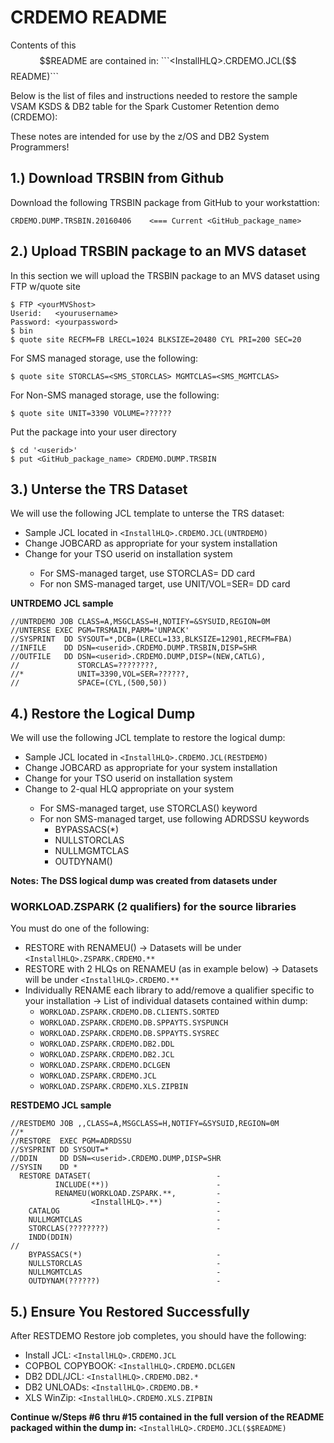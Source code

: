 # CRDEMO README                              
  
Contents of this $$README are contained in: ```<InstallHLQ>.CRDEMO.JCL($$README)```

Below is the list of files and instructions needed to restore the sample
VSAM KSDS & DB2 table for the Spark Customer Retention demo (CRDEMO):

These notes are intended for use by the z/OS and DB2 System Programmers!

## 1.) Download TRSBIN from Github
Download the following TRSBIN package from GitHub to your workstattion:

```
CRDEMO.DUMP.TRSBIN.20160406    <=== Current <GitHub_package_name>
```

## 2.) Upload TRSBIN package to an MVS dataset
In this section we will upload the TRSBIN package to an MVS dataset using FTP w/quote site
       
```
$ FTP <yourMVShost>
Userid:   <yourusername>
Password: <yourpassword>
$ bin
$ quote site RECFM=FB LRECL=1024 BLKSIZE=20480 CYL PRI=200 SEC=20
```

For SMS managed storage, use the following:

```
$ quote site STORCLAS=<SMS_STORCLAS> MGMTCLAS=<SMS_MGMTCLAS>
```

For Non-SMS managed storage, use the following:

```
$ quote site UNIT=3390 VOLUME=??????
```

Put the package into your user directory

```
$ cd '<userid>'
$ put <GitHub_package_name> CRDEMO.DUMP.TRSBIN
```

## 3.) Unterse the TRS Dataset
We will use the following JCL template to unterse the TRS dataset:

* Sample JCL located in ```<InstallHLQ>.CRDEMO.JCL(UNTRDEMO)```
* Change JOBCARD as appropriate for your system installation
* Change <userid> for your TSO userid on installation system
  * For SMS-managed target, use STORCLAS= DD card
  * For non SMS-managed target, use UNIT/VOL=SER= DD card
        
**UNTRDEMO JCL sample**

```
//UNTRDEMO JOB CLASS=A,MSGCLASS=H,NOTIFY=&SYSUID,REGION=0M
//UNTERSE EXEC PGM=TRSMAIN,PARM='UNPACK'
//SYSPRINT  DD SYSOUT=*,DCB=(LRECL=133,BLKSIZE=12901,RECFM=FBA)
//INFILE    DD DSN=<userid>.CRDEMO.DUMP.TRSBIN,DISP=SHR
//OUTFILE   DD DSN=<userid>.CRDEMO.DUMP,DISP=(NEW,CATLG),
//             STORCLAS=????????,
//*            UNIT=3390,VOL=SER=??????,
//             SPACE=(CYL,(500,50))
```


## 4.) Restore the Logical Dump
We will use the following JCL template to restore the logical dump:

* Sample JCL located in ```<InstallHLQ>.CRDEMO.JCL(RESTDEMO)```
* Change JOBCARD as appropriate for your system installation
* Change <userid> for your TSO userid on installation system
* Change <InstallHLQ> to 2-qual HLQ appropriate on your system
  * For SMS-managed target, use STORCLAS() keyword
  * For non SMS-managed target, use following ADRDSSU keywords
     - BYPASSACS(*)
     - NULLSTORCLAS
     - NULLMGMTCLAS
     - OUTDYNAM()

**Notes: The DSS logical dump was created from datasets under**
        
        
### WORKLOAD.ZSPARK (2 qualifiers) for the source libraries

You must do one of the following:

* RESTORE with RENAMEU(<InstallHLQ>)
                     -> Datasets will be under ```<InstallHLQ>.ZSPARK.CRDEMO.**```
* RESTORE with 2 HLQs on RENAMEU (as in example below)
                     -> Datasets will be under ```<InstallHLQ>.CRDEMO.**```
* Individually RENAME each library to add/remove
                     a qualifier specific to your installation
                     -> List of individual datasets contained within dump:
  * ```WORKLOAD.ZSPARK.CRDEMO.DB.CLIENTS.SORTED```
  * ```WORKLOAD.ZSPARK.CRDEMO.DB.SPPAYTS.SYSPUNCH```
  * ```WORKLOAD.ZSPARK.CRDEMO.DB.SPPAYTS.SYSREC```
  * ```WORKLOAD.ZSPARK.CRDEMO.DB2.DDL```
  * ```WORKLOAD.ZSPARK.CRDEMO.DB2.JCL```
  * ```WORKLOAD.ZSPARK.CRDEMO.DCLGEN```
  * ```WORKLOAD.ZSPARK.CRDEMO.JCL```
  * ```WORKLOAD.ZSPARK.CRDEMO.XLS.ZIPBIN```


**RESTDEMO JCL sample**

```
//RESTDEMO JOB ,,CLASS=A,MSGCLASS=H,NOTIFY=&SYSUID,REGION=0M
//*
//RESTORE  EXEC PGM=ADRDSSU
//SYSPRINT DD SYSOUT=*
//DDIN     DD DSN=<userid>.CRDEMO.DUMP,DISP=SHR
//SYSIN    DD *
  RESTORE DATASET(                            -
          INCLUDE(**))                        -
          RENAMEU(WORKLOAD.ZSPARK.**,         -
                  <InstallHLQ>.**)            -
    CATALOG                                   -
    NULLMGMTCLAS                              -
    STORCLAS(????????)                        -
    INDD(DDIN)
//
    BYPASSACS(*)                              -
    NULLSTORCLAS                              -
    NULLMGMTCLAS                              -
    OUTDYNAM(??????)                          -
```

## 5.) Ensure You Restored Successfully
After RESTDEMO Restore job completes, you should have the following:

* Install JCL:      ```<InstallHLQ>.CRDEMO.JCL```
* COPBOL COPYBOOK:  ```<InstallHLQ>.CRDEMO.DCLGEN```
* DB2 DDL/JCL:      ```<InstallHLQ>.CRDEMO.DB2.*```
* DB2 UNLOADs:      ```<InstallHLQ>.CRDEMO.DB.*```
* XLS WinZip:       ```<InstallHLQ>.CRDEMO.XLS.ZIPBIN```

**Continue w/Steps #6 thru #15 contained in the full version of the
README packaged within the dump in:** ```<InstallHLQ>.CRDEMO.JCL($$README)```

